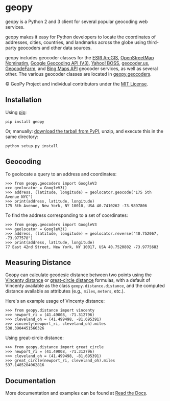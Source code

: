 # geopy
geopy is a Python 2 and 3 client for several popular geocoding web services.

geopy makes it easy for Python developers to locate the coordinates of
addresses, cities, countries, and landmarks across the globe using third-party
geocoders and other data sources.

geopy includes geocoder classes for the [ESRI ArcGIS][arcgis], [OpenStreetMap Nominatim][nominatim], [Google Geocoding API (V3)][google_v3],
[Yahoo! BOSS][yahoo], [geocoder.us][geocoderus], [GeocodeFarm][geocodefarm], and [Bing Maps API][bing]
geocoder services, as well as several other. The various geocoder classes are located in
[geopy.geocoders][geocoders_src].

[arcgis]: http://resources.arcgis.com/en/help/arcgis-rest-api/
[nominatim]: https://wiki.openstreetmap.org/wiki/Nominatim
[google_v3]: https://developers.google.com/maps/documentation/geocoding/
[yahoo]: http://developer.yahoo.com/maps/rest/V1/geocode.html
[bing]: http://www.microsoft.com/maps/developers/web.aspx
[geocoderus]: http://geocoder.us/
[geocodefarm]: https://www.geocodefarm.com/
[opencage]: http://geocoder.opencagedata.com/api.html
[geocoders_src]: https://github.com/geopy/geopy/tree/master/geopy/geocoders

© GeoPy Project and individual contributors under the
[MIT License](https://github.com/geopy/geopy/blob/master/LICENSE).

## Installation

Using [pip](http://www.pip-installer.org/en/latest/):

    pip install geopy

Or, manually: [download the tarball from PyPI](https://pypi.python.org/pypi/geopy),
unzip, and execute this in the same directory:

    python setup.py install

## Geocoding

To geolocate a query to an address and coordinates:

    >>> from geopy.geocoders import GoogleV3
    >>> geolocator = GoogleV3()
    >>> address, (latitude, longitude) = geolocator.geocode("175 5th Avenue NYC")
    >>> print(address, latitude, longitude)
    175 5th Avenue, New York, NY 10010, USA 40.7410262 -73.9897806

To find the address corresponding to a set of coordinates:

    >>> from geopy.geocoders import GoogleV3
    >>> geolocator = GoogleV3()
    >>> address, (latitude, longitude) = geolocator.reverse("40.752067, -73.977578")
    >>> print(address, latitude, longitude)
    77 East 42nd Street, New York, NY 10017, USA 40.7520802 -73.9775683

## Measuring Distance

Geopy can calculate geodesic distance between two points using the
[Vincenty distance](https://en.wikipedia.org/wiki/Vincenty's_formulae) or
[great-circle distance](https://en.wikipedia.org/wiki/Great-circle_distance)
formulas, with a default of Vincenty available as the class
`geopy.distance.distance`, and the computed distance available as attributes
(e.g., `miles`, `meters`, etc.).

Here's an example usage of Vincenty distance:

    >>> from geopy.distance import vincenty
    >>> newport_ri = (41.49008, -71.312796)
    >>> cleveland_oh = (41.499498, -81.695391)
    >>> vincenty(newport_ri, cleveland_oh).miles
    538.3904451566326

Using great-circle distance:

    >>> from geopy.distance import great_circle
    >>> newport_ri = (41.49008, -71.312796)
    >>> cleveland_oh = (41.499498, -81.695391)
    >>> great_circle(newport_ri, cleveland_oh).miles
    537.1485284062816

## Documentation

More documentation and examples can be found at
[Read the Docs](http://geopy.readthedocs.org/en/latest/).
